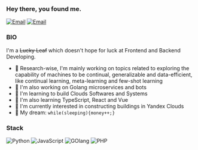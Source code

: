 ### Hey there, you found me.

[![Email](https://img.shields.io/badge/ProtonMail-8B89CC?style=for-the-badge&logo=protonmail&logoColor=white)](mailto:1uckyrogue@proton.me)
[![Email](https://img.shields.io/badge/Telegram-00AFF0?style=for-the-badge&logo=Telegram&logoColor=white)](https://t.me/luckyrogue)

### BIO
I'm a ~~Lucky Leaf~~ which doesn't hope for luck at Frontend and Backend Developing.

- 🔭 Research-wise, I'm mainly working on topics related to exploring the capability of machines to be continual, generalizable and data-efficient, like continual learning, meta-learning and few-shot learning
- 🎯 I'm also working on Golang microservices and bots
- 🚀 I'm learning to build Clouds Softwares and Systems
- 🧐 I'm also learning TypeScript, React and Vue
- 👾 I'm currently interested in constructing buildings in Yandex Clouds
- 🌭 My dream: `while(sleeping){money++;}`

### Stack

![Python](https://img.shields.io/badge/Python-3776AB?style=for-the-badge&logo=python&logoColor=white)
![JavaScript](https://img.shields.io/badge/JavaScript-F7DF1E?style=for-the-badge&logo=javascript&logoColor=black)
![GOlang](https://img.shields.io/badge/Go-00ADD8?style=for-the-badge&logo=go&logoColor=white)
![PHP](https://img.shields.io/badge/Php-8B008B?style=for-the-badge&logo=php&logoColor=white)

